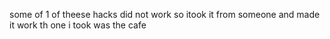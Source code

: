 some of 1 of theese hacks did not work so itook it from someone and made it work th one i took was the cafe
